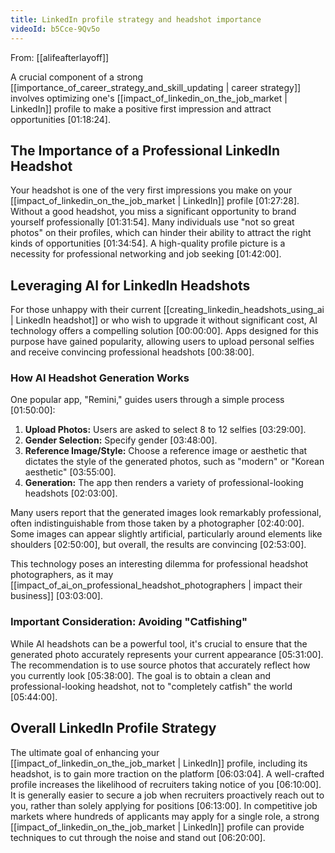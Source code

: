 ```yaml
---
title: LinkedIn profile strategy and headshot importance
videoId: b5Cce-9Qv5o
---
```


From: [[alifeafterlayoff]] <br/> 

A crucial component of a strong [[importance_of_career_strategy_and_skill_updating | career strategy]] involves optimizing one's [[impact_of_linkedin_on_the_job_market | LinkedIn]] profile to make a positive first impression and attract opportunities <a class="yt-timestamp" data-t="01:18:24">[01:18:24]</a>.

## The Importance of a Professional LinkedIn Headshot

Your headshot is one of the very first impressions you make on your [[impact_of_linkedin_on_the_job_market | LinkedIn]] profile <a class="yt-timestamp" data-t="01:27:28">[01:27:28]</a>. Without a good headshot, you miss a significant opportunity to brand yourself professionally <a class="yt-timestamp" data-t="01:31:54">[01:31:54]</a>. Many individuals use "not so great photos" on their profiles, which can hinder their ability to attract the right kinds of opportunities <a class="yt-timestamp" data-t="01:34:54">[01:34:54]</a>. A high-quality profile picture is a necessity for professional networking and job seeking <a class="yt-timestamp" data-t="01:42:00">[01:42:00]</a>.

## Leveraging AI for LinkedIn Headshots

For those unhappy with their current [[creating_linkedin_headshots_using_ai | LinkedIn headshot]] or who wish to upgrade it without significant cost, AI technology offers a compelling solution <a class="yt-timestamp" data-t="00:00:00">[00:00:00]</a>. Apps designed for this purpose have gained popularity, allowing users to upload personal selfies and receive convincing professional headshots <a class="yt-timestamp" data-t="00:38:00">[00:38:00]</a>.

### How AI Headshot Generation Works

One popular app, "Remini," guides users through a simple process <a class="yt-timestamp" data-t="01:50:00">[01:50:00]</a>:
1.  **Upload Photos:** Users are asked to select 8 to 12 selfies <a class="yt-timestamp" data-t="03:29:00">[03:29:00]</a>.
2.  **Gender Selection:** Specify gender <a class="yt-timestamp" data-t="03:48:00">[03:48:00]</a>.
3.  **Reference Image/Style:** Choose a reference image or aesthetic that dictates the style of the generated photos, such as "modern" or "Korean aesthetic" <a class="yt-timestamp" data-t="03:55:00">[03:55:00]</a>.
4.  **Generation:** The app then renders a variety of professional-looking headshots <a class="yt-timestamp" data-t="02:03:00">[02:03:00]</a>.

Many users report that the generated images look remarkably professional, often indistinguishable from those taken by a photographer <a class="yt-timestamp" data-t="02:40:00">[02:40:00]</a>. Some images can appear slightly artificial, particularly around elements like shoulders <a class="yt-timestamp" data-t="02:50:00">[02:50:00]</a>, but overall, the results are convincing <a class="yt-timestamp" data-t="02:53:00">[02:53:00]</a>.

This technology poses an interesting dilemma for professional headshot photographers, as it may [[impact_of_ai_on_professional_headshot_photographers | impact their business]] <a class="yt-timestamp" data-t="03:03:00">[03:03:00]</a>.

### Important Consideration: Avoiding "Catfishing"

While AI headshots can be a powerful tool, it's crucial to ensure that the generated photo accurately represents your current appearance <a class="yt-timestamp" data-t="05:31:00">[05:31:00]</a>. The recommendation is to use source photos that accurately reflect how you currently look <a class="yt-timestamp" data-t="05:38:00">[05:38:00]</a>. The goal is to obtain a clean and professional-looking headshot, not to "completely catfish" the world <a class="yt-timestamp" data-t="05:44:00">[05:44:00]</a>.

## Overall LinkedIn Profile Strategy

The ultimate goal of enhancing your [[impact_of_linkedin_on_the_job_market | LinkedIn]] profile, including its headshot, is to gain more traction on the platform <a class="yt-timestamp" data-t="06:03:04">[06:03:04]</a>. A well-crafted profile increases the likelihood of recruiters taking notice of you <a class="yt-timestamp" data-t="06:10:00">[06:10:00]</a>. It is generally easier to secure a job when recruiters proactively reach out to you, rather than solely applying for positions <a class="yt-timestamp" data-t="06:13:00">[06:13:00]</a>. In competitive job markets where hundreds of applicants may apply for a single role, a strong [[impact_of_linkedin_on_the_job_market | LinkedIn]] profile can provide techniques to cut through the noise and stand out <a class="yt-timestamp" data-t="06:20:00">[06:20:00]</a>.